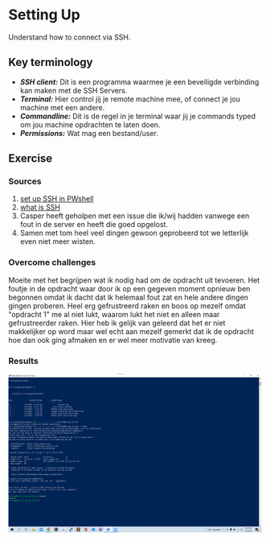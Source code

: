 # Setting Up 
Understand how to connect via SSH.

## Key terminology
 - ***SSH client:*** Dit is een programma waarmee je een beveiligde verbinding kan maken met de SSH Servers.
 - ***Terminal:*** Hier control jij je remote machine mee, of connect je jou machine met een andere.
 - ***Commandline:*** Dit is de regel in je terminal waar jij je commands typed om jou machine opdrachten te laten doen.
 - ***Permissions:*** Wat mag een bestand/user.
 
 


## Exercise
### Sources
1. [set up SSH in PWshell](https://www.thomasmaurer.ch/2019/04/setup-powershell-ssh-remoting-in-powershell-6/)
2. [what is SSH](https://lazyadmin.nl/powershell/powershell-ssh/)
3. Casper heeft geholpen met een issue die ik/wij hadden vanwege een fout in de server en heeft die goed opgelost.
4. Samen met tom heel veel dingen gewoon geprobeerd tot we letterlijk even niet meer wisten.



### Overcome challenges
Moeite met het begrijpen wat ik nodig had om de opdracht uit tevoeren.
Het foutje in de opdracht waar door ik op een gegeven moment opnieuw ben begonnen omdat ik dacht dat ik helemaal fout zat en hele andere dingen gingen proberen.
Heel erg gefrustreerd raken en boos op mezelf omdat "opdracht 1" me al niet lukt, waarom lukt het niet en alleen maar gefrustreerder raken. Hier heb ik gelijk van geleerd dat het er niet makkelijker op word maar wel echt aan mezelf gemerkt dat ik de opdracht hoe dan ook ging afmaken en er wel meer motivatie van kreeg.


### Results
![SS](../../00_includes/LNX-01/login%20bewijs.png)
